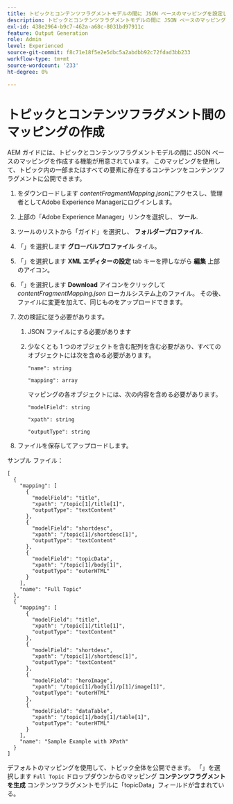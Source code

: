 ```yaml
---
title: トピックとコンテンツフラグメントモデルの間に JSON ベースのマッピングを設定します。
description: トピックとコンテンツフラグメントモデルの間に JSON ベースのマッピングを設定する方法について説明します。
exl-id: 438e2964-b9c7-462a-a68c-8031bd97911c
feature: Output Generation
role: Admin
level: Experienced
source-git-commit: f8c71e18f5e2e5dbc5a2abdbb92c72fdad3bb233
workflow-type: tm+mt
source-wordcount: '233'
ht-degree: 0%

---
```


# トピックとコンテンツフラグメント間のマッピングの作成

AEM ガイドには、トピックとコンテンツフラグメントモデルの間に JSON ベースのマッピングを作成する機能が用意されています。 このマッピングを使用して、トピック内の一部またはすべての要素に存在するコンテンツをコンテンツフラグメントに公開できます。

1. をダウンロードします *contentFragmentMapping.json*&#x200B;にアクセスし、管理者としてAdobe Experience Managerにログインします。
1. 上部の「Adobe Experience Manager」リンクを選択し、 **ツール**.
1. ツールのリストから「ガイド」を選択し、 **フォルダープロファイル**.
1. 「」を選択します **グローバルプロファイル** タイル。
1. 「」を選択します **XML エディターの設定** tab キーを押しながら **編集** 上部のアイコン。
1. 「」を選択します **Download** アイコンをクリックして *contentFragmentMapping.json*  ローカルシステム上のファイル。 その後、ファイルに変更を加えて、同じものをアップロードできます。

1. 次の検証に従う必要があります。

   1. JSON ファイルにする必要があります
   2. 少なくとも 1 つのオブジェクトを含む配列を含む必要があり、すべてのオブジェクトには次を含める必要があります。


      `"name": string `

      `"mapping": array`

      マッピングの各オブジェクトには、次の内容を含める必要があります。

      `"modelField": string`

      `"xpath": string`

      `"outputType": string`
1. ファイルを保存してアップロードします。

サンプル ファイル：

```
[
  {
    "mapping": [
      {
        "modelField": "title",
        "xpath": "/topic[1]/title[1]",
        "outputType": "textContent"
      },
      {
        "modelField": "shortdesc",
        "xpath": "/topic[1]/shortdesc[1]",
        "outputType": "textContent"
      },
      {
        "modelField": "topicData",
        "xpath": "/topic[1]/body[1]",
        "outputType": "outerHTML"
      }
    ],
    "name": "Full Topic"
  },
  {
    "mapping": [
      {
        "modelField": "title",
        "xpath": "/topic[1]/title[1]",
        "outputType": "textContent"
      },
      {
        "modelField": "shortdesc",
        "xpath": "/topic[1]/shortdesc[1]",
        "outputType": "textContent"
      },
      {
        "modelField": "heroImage",
        "xpath": "/topic[1]/body[1]/p[1]/image[1]",
        "outputType": "outerHTML"
      },
      {
        "modelField": "dataTable",
        "xpath": "/topic[1]/body[1]/table[1]",
        "outputType": "outerHTML"
      }
    ],
    "name": "Sample Example with XPath"
  }
]
```

デフォルトのマッピングを使用して、トピック全体を公開できます。 「」を選択します `Full Topic` ドロップダウンからのマッピング **コンテンツフラグメントを生成** コンテンツフラグメントモデルに「topicData」フィールドが含まれている。
